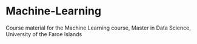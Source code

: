 # Machine-Learning
Course material for the Machine Learning course, Master in Data Science, University of the Faroe Islands
